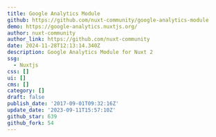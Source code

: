 ```yaml
---
title: Google Analytics Module
github: https://github.com/nuxt-community/google-analytics-module
demo: https://google-analytics.nuxtjs.org/
author: nuxt-community
author_link: https://github.com/nuxt-community
date: 2024-11-28T12:13:14.340Z
description: Google Analytics Module for Nuxt 2
ssg:
  - Nuxtjs
css: []
ui: []
cms: []
category: []
draft: false
publish_date: '2017-09-01T09:32:16Z'
update_date: '2023-09-11T15:57:10Z'
github_star: 639
github_fork: 54
---
```

